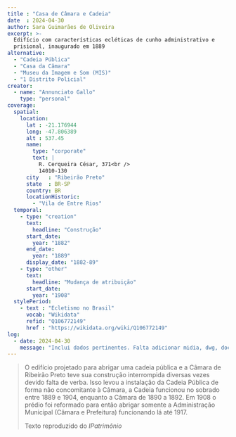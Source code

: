 ```yaml
---
title : "Casa de Câmara e Cadeia"
date  : 2024-04-30
author: Sara Guimarães de Oliveira
excerpt: >-
  Edifício com características ecléticas de cunho administrativo e
  prisional, inaugurado em 1889
alternative:
  - "Cadeia Pública"
  - "Casa da Câmara"
  - "Museu da Imagem e Som (MIS)"
  - "1 Distrito Policial"
creator:
  - name: "Annunciato Gallo"
    type: "personal"
coverage:
  spatial:
    location:
      lat : -21.176944
      long: -47.806389
      alt : 537.45
      name:
        type: "corporate"
        text: |
          R. Cerqueira César, 371<br />
          14010-130
      city   : "Ribeirão Preto"
      state  : BR-SP
      country: BR
      locationHistoric:
        - "Vila de Entre Rios"
  temporal:
    - type: "creation"
      text:
        headline: "Construção"
      start_date:
        year: "1882"
      end_date:
        year: "1889"
      display_date: "1882-89"
    - type: "other"
      text:
        headline: "Mudança de atribuição"
      start_date:
        year: "1908"
  stylePeriod:
    - text : "Ecletismo no Brasil"
      vocab: "Wikidata"
      refid: "Q106772149"
      href : "https://wikidata.org/wiki/Q106772149"
log:
  - date: 2024-04-30
    message: "Inclui dados pertinentes. Falta adicionar midia, dwg, docs e verificar quanto ao tombamento."
---
```


> O edifício projetado para abrigar uma cadeia pública e a Câmara de
> Ribeirão Preto teve sua construção interrompida diversas vezes devido
> falta de verba. Isso levou a instalação da Cadeia Pública de forma não
> concomitante à Câmara, a Cadeia funcionou no sobrado entre 1889 e 1904,
> enquanto a Câmara de 1890 a 1892. Em 1908 o prédio foi reformado para
> então abrigar somente a Administração Municipal (Câmara e Prefeitura)
> funcionando lá até 1917.
>
> <footer class="figure-caption">Texto reproduzido
> do <cite>IPatrimônio</footer>
